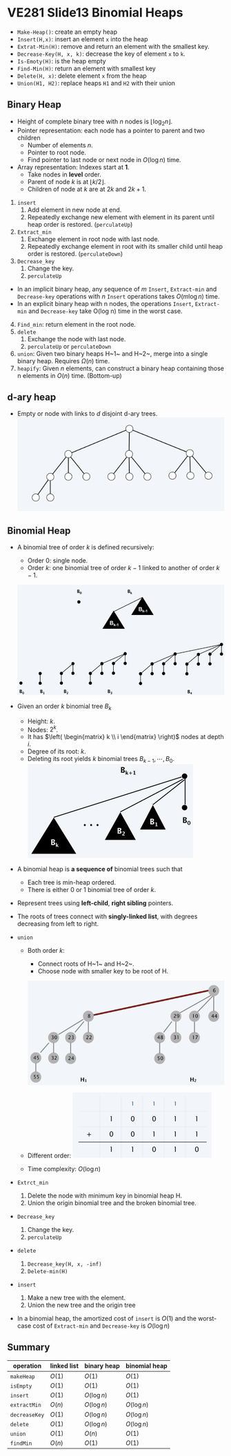 # VE281 Slide13 Binomial Heaps

* `Make-Heap()`: create an empty heap
* `Insert(H,x)`: insert an element `x` into the heap
* `Extrat-Min(H)`: remove and return an element with the smallest key.
* `Decrease-Key(H, x, k)`: decrease the key of element `x` to `k`.
* `Is-Emoty(H)`: is the heap empty
* `Find-Min(H)`: return an element with smallest key
* `Delete(H, x)`: delete element `x` from the heap
* `Union(H1, H2)`: replace heaps `H1` and `H2` with their union



## Binary Heap

* Height of complete binary tree with $n$ nodes is $\lfloor \log_2 n \rfloor$.
* Pointer representation: each node has a pointer  to parent and two children
  * Number of elements $n$.
  * Pointer to root node.
  * Find pointer to last node or next node in $O(\log n)$ time.
* Array representation: Indexes start at **1**.
  *  Take nodes in **level** order.
  * Parent of node $k$ is at $\lfloor k/2 \rfloor$.
  * Children of node at $k$ are at $2k$ and $2k+1$.

1. `insert`
   1. Add element in new node at end.
   2. Repeatedly exchange new element with element in its parent until heap order is restored. (`perculateUp`)
2. `Extract_min`
   1. Exchange element in root node with last node.
   2. Repeatedly exchange element in root with its smaller child until heap order is restored. (`perculateDown`)
3. `Decrease_key`
   1. Change the key.
   2. `perculateUp`

* In an implicit binary heap, any sequence of $m$ `Insert`, `Extract-min` and `Decrease-key` operations with $n$ `Insert` operations takes $O(m\log n)$ time.
* In an explicit binary heap with n nodes, the operations  `Insert`, `Extract-min` and `Decrease-key` take O(log n) time in the worst case.

4. `Find_min`: return element in the root node.
5. `delete`
   1. Exchange the node with last node.
   2. `perculateUp` or `perculateDown`
6. `union`: Given two binary heaps H~1~ and H~2~, merge into a single binary heap. Requires $\Omega(n)$ time. 
7. `heapify`:  Given $n$ elements, can construct a binary heap containing those n elements in $O(n)$ time. (Bottom-up)



## d-ary heap

* Empty or node with links to $d$ disjoint d-ary trees.
  ![](https://github.com/chuleichen/ji-ve281-slide_notes/blob/master/fig/%E6%89%B9%E6%B3%A8%202019-11-15%20162001.png?raw=true)



## Binomial Heap

* A binomial tree of order $k$ is defined recursively: 

  * Order $0$: single node.
  * Order $k$: one binomial tree of order $k-1$ linked to another of order $k-1$.

  ![](https://github.com/chuleichen/ji-ve281-slide_notes/blob/master/fig/%E6%89%B9%E6%B3%A8%202019-11-15%20162934.png?raw=true)

* Given an order $k$ binomial tree $B_k$

  * Height: $k$.
  * Nodes: $2^k$.
  * It has $\left( \begin{matrix} k \\ i \end{matrix} \right)$ nodes at depth $i$.
  * Degree of its root: $k$.
  * Deleting its root yields $k$ binomial trees $B_{k-1}, \cdots, B_0$.
    ![](https://github.com/chuleichen/ji-ve281-slide_notes/blob/master/fig/%E6%89%B9%E6%B3%A8%202019-11-15%20163321.png?raw=true)

* A binomial heap is **a sequence of** binomial trees such that

  * Each tree is min-heap ordered.
  * There is either 0 or 1 binomial tree of order $k$.

* Represent trees using **left-child**, **right sibling** pointers.

* The roots of trees connect with **singly-linked list**, with degrees decreasing from left to right.

* `union`

  * Both order $k$:

    * Connect roots of H~1~ and H~2~.
    * Choose node with smaller key to be root of H.

    ![](https://github.com/chuleichen/ji-ve281-slide_notes/blob/master/fig/%E6%89%B9%E6%B3%A8%202019-11-15%20163842.png?raw=true)

  * Different order:
    ![](https://github.com/chuleichen/ji-ve281-slide_notes/blob/master/fig/%E6%89%B9%E6%B3%A8%202019-11-15%20164033.png?raw=true)

  * Time complexity: $O(\log n)$

* `Extrct_min`

  1. Delete the node with minimum key in binomial heap H.
  2. Union the origin binomial tree and the broken binomial tree.

* `Decrease_key`

  1. Change the key.
  2. `perculateUp`

* `delete`

  1. `Decrease_key(H, x, -inf)`
  2. `Delete-min(H)`

* `insert`

  1. Make a new tree with the element.
  2. Union the new tree and the origin tree

* In a binomial heap, the amortized cost of `insert` is $O(1)$ and the worst-case cost of `Extract-min` and `Decrease-key` is $O(\log n)$



## Summary

| operation     | linked list | binary heap | binomial heap |
| ------------- | ----------- | ----------- | ------------- |
| `makeHeap`    | $O(1)$      | $O(1)$      | $O(1)$        |
| `isEmpty`     | $O(1)$      | $O(1)$      | $O(1)$        |
| `insert`      | $O(1)$      | $O(\log n)$ | $O(1)$        |
| `extractMin`  | $O(n)$      | $O(\log n)$ | $O(\log n)$   |
| `decreaseKey` | $O(1)$      | $O(\log n)$ | $O(\log n)$   |
| `delete`      | $O(1)$      | $O(\log n)$ | $O(\log n)$   |
| `union`       | $O(1)$      | $O(n)$      | $O(1)$        |
| `findMin`     | $O(n)$      | $O(1)$      | $O(1)$        |

  